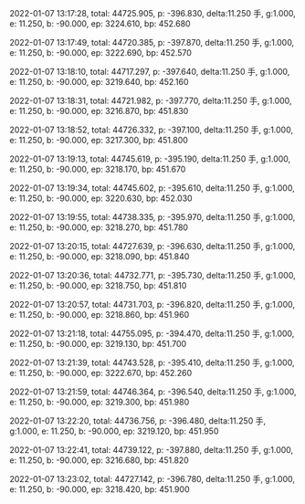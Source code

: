 2022-01-07 13:17:28, total: 44725.905, p: -396.830, delta:11.250 手, g:1.000, e: 11.250, b: -90.000, ep: 3224.610, bp: 452.680

2022-01-07 13:17:49, total: 44720.385, p: -397.870, delta:11.250 手, g:1.000, e: 11.250, b: -90.000, ep: 3222.690, bp: 452.570

2022-01-07 13:18:10, total: 44717.297, p: -397.640, delta:11.250 手, g:1.000, e: 11.250, b: -90.000, ep: 3219.640, bp: 452.160

2022-01-07 13:18:31, total: 44721.982, p: -397.770, delta:11.250 手, g:1.000, e: 11.250, b: -90.000, ep: 3216.870, bp: 451.830

2022-01-07 13:18:52, total: 44726.332, p: -397.100, delta:11.250 手, g:1.000, e: 11.250, b: -90.000, ep: 3217.300, bp: 451.800

2022-01-07 13:19:13, total: 44745.619, p: -395.190, delta:11.250 手, g:1.000, e: 11.250, b: -90.000, ep: 3218.170, bp: 451.670

2022-01-07 13:19:34, total: 44745.602, p: -395.610, delta:11.250 手, g:1.000, e: 11.250, b: -90.000, ep: 3220.630, bp: 452.030

2022-01-07 13:19:55, total: 44738.335, p: -395.970, delta:11.250 手, g:1.000, e: 11.250, b: -90.000, ep: 3218.270, bp: 451.780

2022-01-07 13:20:15, total: 44727.639, p: -396.630, delta:11.250 手, g:1.000, e: 11.250, b: -90.000, ep: 3218.090, bp: 451.840

2022-01-07 13:20:36, total: 44732.771, p: -395.730, delta:11.250 手, g:1.000, e: 11.250, b: -90.000, ep: 3218.750, bp: 451.810

2022-01-07 13:20:57, total: 44731.703, p: -396.820, delta:11.250 手, g:1.000, e: 11.250, b: -90.000, ep: 3218.860, bp: 451.960

2022-01-07 13:21:18, total: 44755.095, p: -394.470, delta:11.250 手, g:1.000, e: 11.250, b: -90.000, ep: 3219.130, bp: 451.700

2022-01-07 13:21:39, total: 44743.528, p: -395.410, delta:11.250 手, g:1.000, e: 11.250, b: -90.000, ep: 3222.670, bp: 452.260

2022-01-07 13:21:59, total: 44746.364, p: -396.540, delta:11.250 手, g:1.000, e: 11.250, b: -90.000, ep: 3219.300, bp: 451.980

2022-01-07 13:22:20, total: 44736.756, p: -396.480, delta:11.250 手, g:1.000, e: 11.250, b: -90.000, ep: 3219.120, bp: 451.950

2022-01-07 13:22:41, total: 44739.122, p: -397.880, delta:11.250 手, g:1.000, e: 11.250, b: -90.000, ep: 3216.680, bp: 451.820

2022-01-07 13:23:02, total: 44727.142, p: -396.780, delta:11.250 手, g:1.000, e: 11.250, b: -90.000, ep: 3218.420, bp: 451.900